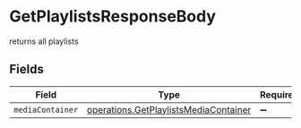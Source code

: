 # GetPlaylistsResponseBody

returns all playlists


## Fields

| Field                                                                                          | Type                                                                                           | Required                                                                                       | Description                                                                                    |
| ---------------------------------------------------------------------------------------------- | ---------------------------------------------------------------------------------------------- | ---------------------------------------------------------------------------------------------- | ---------------------------------------------------------------------------------------------- |
| `mediaContainer`                                                                               | [operations.GetPlaylistsMediaContainer](../../models/operations/getplaylistsmediacontainer.md) | :heavy_minus_sign:                                                                             | N/A                                                                                            |